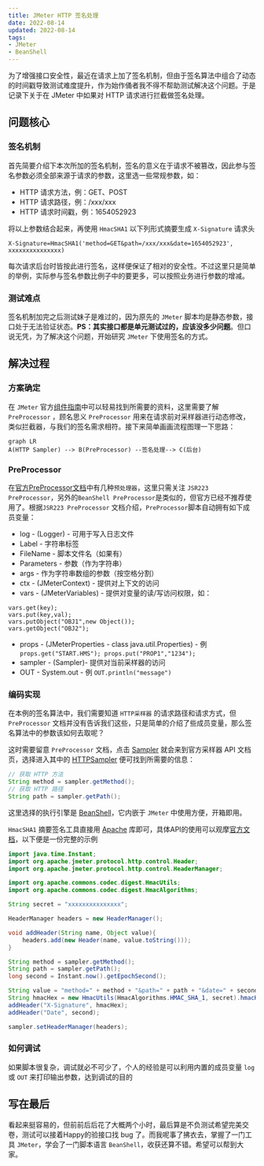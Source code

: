 ```yaml
---
title: JMeter HTTP 签名处理
date: 2022-08-14
updated: 2022-08-14
tags:
- JMeter
- BeanShell
---
```


为了增强接口安全性，最近在请求上加了签名机制，但由于签名算法中组合了动态的时间戳导致测试难度提升，作为始作俑者我不得不帮助测试解决这个问题。于是记录下关于在 JMeter 中如果对 HTTP 请求进行拦截做签名处理。

<!-- more -->

## 问题核心

### 签名机制

首先简要介绍下本次所加的签名机制，签名的意义在于请求不被篡改，因此参与签名参数必须全部来源于请求的参数，这里选一些常规参数，如：

- HTTP 请求方法，例：GET、POST
- HTTP 请求路径，例：/xxx/xxx
- HTTP 请求时间戳，例：1654052923

将以上参数结合起来，再使用 `HmacSHA1` 以下列形式摘要生成 `X-Signature` 请求头

```
X-Signature=HmacSHA1('method=GET&path=/xxx/xxx&date=1654052923', xxxxxxxxxxxxxxx)
```

每次请求后台时皆按此进行签名，这样便保证了相对的安全性。不过这里只是简单的举例，实际参与签名参数比例子中的要更多，可以按照业务进行参数的增减。

### 测试难点

签名机制加完之后测试妹子是难过的，因为原先的 `JMeter` 脚本均是静态参数，接口处于无法验证状态。**PS：其实接口都是单元测试过的，应该没多少问题**。但口说无凭，为了解决这个问题，开始研究 `JMeter` 下使用签名的方式。

## 解决过程

### 方案确定

在 `JMeter` 官方[组件指南](https://jmeter.apache.org/usermanual/component_reference.html)中可以轻易找到所需要的资料，这里需要了解 `PreProcessor` ，顾名思义 `PreProcessor` 用来在请求前对采样器进行动态修改，类似拦截器，与我们的签名需求相符。接下来简单画画流程图理一下思路：

```mermaid
graph LR
A(HTTP Sampler) --> B(PreProcessor) --签名处理--> C(后台)
```

### PreProcessor

在[官方PreProcessor文档](https://jmeter.apache.org/usermanual/component_reference.html#preprocessors)中有几种`预处理器`，这里只需关注 `JSR223 PreProcessor`，另外的`BeanShell PreProcessor`是类似的，但官方已经不推荐使用了。根据`JSR223 PreProcessor` 文档介绍，`PreProcessor`脚本自动拥有如下成员变量：

- log - (Logger) - 可用于写入日志文件
- Label - 字符串标签
- FileName - 脚本文件名（如果有）
- Parameters - 参数（作为字符串）
- args - 作为字符串数组的参数（按空格分割）
- ctx - (JMeterContext) - 提供对上下文的访问
- vars - (JMeterVariables) - 提供对变量的读/写访问权限，如：
```
vars.get(key);
vars.put(key,val);
vars.putObject("OBJ1",new Object());
vars.getObject("OBJ2");
```
- props - (JMeterProperties - class java.util.Properties) - 例 `props.get("START.HMS"); props.put("PROP1","1234");`
- sampler - (Sampler)- 提供对当前采样器的访问
- OUT - System.out - 例 `OUT.println("message")`

### 编码实现

在本例的签名算法中，我们需要知道 `HTTP采样器` 的请求路径和请求方式，但 `PreProcessor` 文档并没有告诉我们这些，只是简单的介绍了些成员变量，那么签名算法中的参数该如何去取呢？

这时需要留意 `PreProcessor` 文档，点击 [Sampler](https://jmeter.apache.org/api/org/apache/jmeter/samplers/Sampler.html) 就会来到官方采样器 API 文档页，选择进入其中的 [HTTPSampler](https://jmeter.apache.org/api/org/apache/jmeter/protocol/http/sampler/HTTPSampler.html) 便可找到所需要的信息：

```java
// 获取 HTTP 方法
String method = sampler.getMethod();
// 获取 HTTP 路径
String path = sampler.getPath();
```

这里选择的执行引擎是 [BeanShell](https://beanshell.github.io/)，它内嵌于 `JMeter` 中使用方便，开箱即用。

`HmacSHA1` 摘要签名工具直接用 [Apache](https://commons.apache.org/proper/commons-codec/) 库即可，具体API的使用可以观摩[官方文档](https://commons.apache.org/proper/commons-codec/apidocs/org/apache/commons/codec/digest/HmacUtils.html)，以下便是一份完整的示例

```java
import java.time.Instant;
import org.apache.jmeter.protocol.http.control.Header;
import org.apache.jmeter.protocol.http.control.HeaderManager;

import org.apache.commons.codec.digest.HmacUtils;
import org.apache.commons.codec.digest.HmacAlgorithms;

String secret = "xxxxxxxxxxxxxxx";

HeaderManager headers = new HeaderManager();

void addHeader(String name, Object value){
	headers.add(new Header(name, value.toString()));
}

String method = sampler.getMethod();
String path = sampler.getPath();
long second = Instant.now().getEpochSecond();

String value = "method=" + method + "&path=" + path + "&date=" + second
String hmacHex = new HmacUtils(HmacAlgorithms.HMAC_SHA_1, secret).hmacHex(value);
addHeader("X-Signature", hmacHex);
addHeader("Date", second);

sampler.setHeaderManager(headers);
```

### 如何调试

如果脚本很复杂，调试就必不可少了，个人的经验是可以利用内置的成员变量 `log` 或 `OUT` 来打印输出参数，达到调试的目的

## 写在最后

看起来挺容易的，但前前后后花了大概两个小时，最后算是不负测试希望完美交卷，测试可以接着Happy的验接口找 bug 了。而我呢事了拂衣去，掌握了一门工具 `JMeter`，学会了一门脚本语言 `BeanShell`，收获还算不错。希望可以帮到大家。